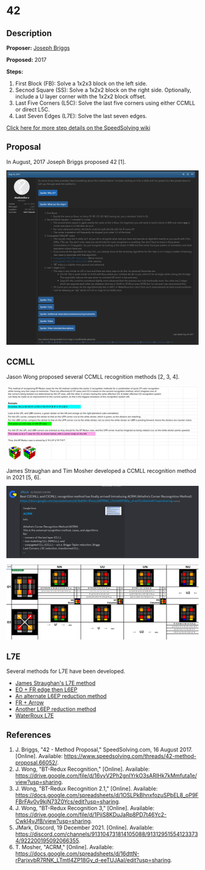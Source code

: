 # 42

## Description

**Proposer:** [Joseph Briggs](CubingContributors/MethodDevelopers.md#briggs-joseph-shadowslice)

**Proposed:** 2017

**Steps:**

1. First Block (FB): Solve a 1x2x3 block on the left side.
2. Secnod Square (SS): Solve a 1x2x2 block on the right side. Optionally, include a U layer corner with the 1x2x2 block offset.
3. Last Five Corners (L5C): Solve the last five corners using either CCMLL or direct L5C.
4. Last Seven Edges (L7E): Solve the last seven edges.

[Click here for more step details on the SpeedSolving wiki](https://www.speedsolving.com/wiki/index.php/42)

## Proposal

In August, 2017 Joseph Briggs proposed 42 [1].

![Proposal 1](img/42/Proposal.png)

## CCMLL

Jason Wong proposed several CCMLL recognition methods [2, 3, 4].

![Jason Wong Recognition](img/42/JWongRecognition.png)

James Straughan and Tim Mosher developed a CCMLL recognition method in 2021 [5, 6].

![ATCRM Release](img/42/ATCRMRelease.png)

![ATCRM Recognition](img/42/ATCRMScreenshot.png)

## L7E

Several methods for L7E have been developed.

- [James Straughan's L7E method](https://sites.google.com/site/athefre/steps/l7e?authuser=0)
- [EO + FR edge then L6EP](https://docs.google.com/spreadsheets/d/1d0-2ttUQBjNjgSZJrEQMEGHCCRxw14vJ1F6olCUVIkc/edit#gid=833116945)
- [An alternate L6EP reduction method](https://docs.google.com/spreadsheets/d/1cFVvfpsqt-pQ27sO2vBpKn22Nw_mzZN8yqGFQd7kpv8/edit#gid=0)
- [FR + Arrow](https://docs.google.com/spreadsheets/d/1RnZ5RtPG1s2gWCaEqYMBAWUkU3eNg9NAKSj28rl3qGQ/edit#gid=265375165)
- [Another L6EP reduction method](https://docs.google.com/spreadsheets/d/1H3BP9ltsxkkgJ_uZReW0ojY3jdWuYPMv5XHwJu7cFHc/edit#gid=0)
- [WaterRoux L7E](https://drive.google.com/file/d/0B2QnZ3uD6I8kbnRRM0sxSDhHbkk/view?resourcekey=0-qdSGIer86IJXhHwPtxKB3w)

## References

1. J. Briggs, "42 - Method Proposal," SpeedSolving.com, 16 August 2017. [Online]. Available: https://www.speedsolving.com/threads/42-method-proposal.66052/.
2. J. Wong, "BT-Redux Recognition," [Online]. Available: https://drive.google.com/file/d/16vyV2Ph2gnIYrkO3sARIHk7kMmfuta1e/view?usp=sharing.
3. J. Wong, "BT-Redux Recognition 2.1," [Online]. Available: https://docs.google.com/spreadsheets/d/1OSLPkBhnxfozuSPbEL8_oP9FFBrFAv0v9kjN73Z0Ycs/edit?usp=sharing.
4. J. Wong, "BT-Redux Recognition 3," [Online]. Available: https://drive.google.com/file/d/1PiiS8KDuJaRp8PD7t46Yc2-CwkI4vJfB/view?usp=sharing.
5. JMark, Discord, 19 December 2021. [Online]. Available: https://discord.com/channels/913104731814105088/913129515541233734/922200195092066355.
6. T. Mosher, "ACRM," [Online]. Available: https://docs.google.com/spreadsheets/d/16dttN-rParjxvbR7RNK_LTmtI4ZP18Gy_d-eeTUJAaI/edit?usp=sharing.